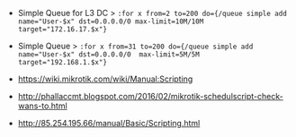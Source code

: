 - Simple Queue for L3 DC > `:for x from=2 to=200 do={/queue simple add name="User-$x" dst=0.0.0.0/0 max-limit=10M/10M target="172.16.17.$x"}`

- Simple Queue > `:for x from=31 to=200 do={/queue simple add name="User-$x" dst=0.0.0.0/0  max-limit=5M/5M target="192.168.1.$x"}`





- https://wiki.mikrotik.com/wiki/Manual:Scripting
- http://phallaccmt.blogspot.com/2016/02/mikrotik-schedulscript-check-wans-to.html
- http://85.254.195.66/manual/Basic/Scripting.html
